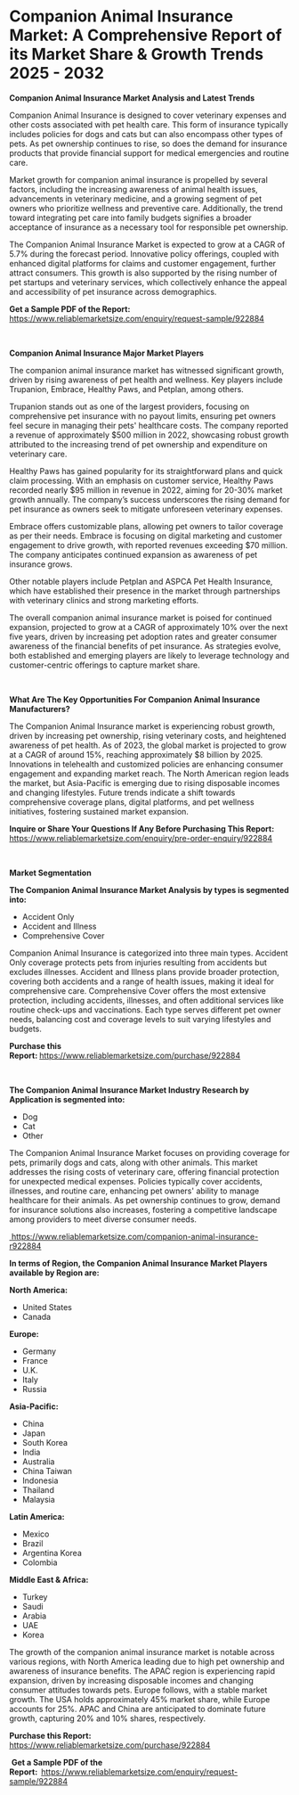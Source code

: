 <p><h1>Companion Animal Insurance Market: A Comprehensive Report of its Market Share & Growth Trends 2025 - 2032</h1></p><p><strong>Companion Animal Insurance Market Analysis and Latest Trends</strong></p>
<p><p>Companion Animal Insurance is designed to cover veterinary expenses and other costs associated with pet health care. This form of insurance typically includes policies for dogs and cats but can also encompass other types of pets. As pet ownership continues to rise, so does the demand for insurance products that provide financial support for medical emergencies and routine care. </p><p>Market growth for companion animal insurance is propelled by several factors, including the increasing awareness of animal health issues, advancements in veterinary medicine, and a growing segment of pet owners who prioritize wellness and preventive care. Additionally, the trend toward integrating pet care into family budgets signifies a broader acceptance of insurance as a necessary tool for responsible pet ownership.</p><p>The Companion Animal Insurance Market is expected to grow at a CAGR of 5.7% during the forecast period. Innovative policy offerings, coupled with enhanced digital platforms for claims and customer engagement, further attract consumers. This growth is also supported by the rising number of pet startups and veterinary services, which collectively enhance the appeal and accessibility of pet insurance across demographics.</p></p>
<p><strong>Get a Sample PDF of the Report:&nbsp;</strong> <a href="https://www.reliablemarketsize.com/enquiry/request-sample/922884?utm_campaign=1943&utm_medium=2&utm_source=Github&utm_content=ia&utm_term=18042025&utm_id=companion-animal-insurance">https://www.reliablemarketsize.com/enquiry/request-sample/922884</a></p>
<p>&nbsp;</p>
<p><strong>Companion Animal Insurance Major Market Players</strong></p>
<p><p>The companion animal insurance market has witnessed significant growth, driven by rising awareness of pet health and wellness. Key players include Trupanion, Embrace, Healthy Paws, and Petplan, among others. </p><p>Trupanion stands out as one of the largest providers, focusing on comprehensive pet insurance with no payout limits, ensuring pet owners feel secure in managing their pets' healthcare costs. The company reported a revenue of approximately $500 million in 2022, showcasing robust growth attributed to the increasing trend of pet ownership and expenditure on veterinary care.</p><p>Healthy Paws has gained popularity for its straightforward plans and quick claim processing. With an emphasis on customer service, Healthy Paws recorded nearly $95 million in revenue in 2022, aiming for 20-30% market growth annually. The company’s success underscores the rising demand for pet insurance as owners seek to mitigate unforeseen veterinary expenses.</p><p>Embrace offers customizable plans, allowing pet owners to tailor coverage as per their needs. Embrace is focusing on digital marketing and customer engagement to drive growth, with reported revenues exceeding $70 million. The company anticipates continued expansion as awareness of pet insurance grows.</p><p>Other notable players include Petplan and ASPCA Pet Health Insurance, which have established their presence in the market through partnerships with veterinary clinics and strong marketing efforts.</p><p>The overall companion animal insurance market is poised for continued expansion, projected to grow at a CAGR of approximately 10% over the next five years, driven by increasing pet adoption rates and greater consumer awareness of the financial benefits of pet insurance. As strategies evolve, both established and emerging players are likely to leverage technology and customer-centric offerings to capture market share.</p></p>
<p>&nbsp;</p>
<p><strong>What Are The Key Opportunities For Companion Animal Insurance Manufacturers?</strong></p>
<p><p>The Companion Animal Insurance market is experiencing robust growth, driven by increasing pet ownership, rising veterinary costs, and heightened awareness of pet health. As of 2023, the global market is projected to grow at a CAGR of around 15%, reaching approximately $8 billion by 2025. Innovations in telehealth and customized policies are enhancing consumer engagement and expanding market reach. The North American region leads the market, but Asia-Pacific is emerging due to rising disposable incomes and changing lifestyles. Future trends indicate a shift towards comprehensive coverage plans, digital platforms, and pet wellness initiatives, fostering sustained market expansion.</p></p>
<p><strong>Inquire or Share Your Questions If Any Before Purchasing This Report:</strong> <a href="https://www.reliablemarketsize.com/enquiry/pre-order-enquiry/922884?utm_campaign=1943&utm_medium=2&utm_source=Github&utm_content=ia&utm_term=18042025&utm_id=companion-animal-insurance">https://www.reliablemarketsize.com/enquiry/pre-order-enquiry/922884</a></p>
<p>&nbsp;</p>
<p><strong>Market Segmentation</strong></p>
<p><strong>The Companion Animal Insurance Market Analysis by types is segmented into:</strong></p>
<p><ul><li>Accident Only</li><li>Accident and Illness</li><li>Comprehensive Cover</li></ul></p>
<p><p>Companion Animal Insurance is categorized into three main types. Accident Only coverage protects pets from injuries resulting from accidents but excludes illnesses. Accident and Illness plans provide broader protection, covering both accidents and a range of health issues, making it ideal for comprehensive care. Comprehensive Cover offers the most extensive protection, including accidents, illnesses, and often additional services like routine check-ups and vaccinations. Each type serves different pet owner needs, balancing cost and coverage levels to suit varying lifestyles and budgets.</p></p>
<p><strong>Purchase this Report:&nbsp;</strong><a href="https://www.reliablemarketsize.com/purchase/922884?utm_campaign=1943&utm_medium=2&utm_source=Github&utm_content=ia&utm_term=18042025&utm_id=companion-animal-insurance">https://www.reliablemarketsize.com/purchase/922884</a></p>
<p>&nbsp;</p>
<p><strong>The Companion Animal Insurance Market Industry Research by Application is segmented into:</strong></p>
<p><ul><li>Dog</li><li>Cat</li><li>Other</li></ul></p>
<p><p>The Companion Animal Insurance Market focuses on providing coverage for pets, primarily dogs and cats, along with other animals. This market addresses the rising costs of veterinary care, offering financial protection for unexpected medical expenses. Policies typically cover accidents, illnesses, and routine care, enhancing pet owners' ability to manage healthcare for their animals. As pet ownership continues to grow, demand for insurance solutions also increases, fostering a competitive landscape among providers to meet diverse consumer needs.</p></p>
<p><a href="https://www.reliablemarketsize.com/companion-animal-insurance-r922884?utm_campaign=1943&utm_medium=2&utm_source=Github&utm_content=ia&utm_term=18042025&utm_id=companion-animal-insurance">&nbsp;https://www.reliablemarketsize.com/companion-animal-insurance-r922884</a></p>
<p><strong>In terms of Region, the Companion Animal Insurance Market Players available by Region are:</strong></p>
<p>
    <p> <strong> North America: </strong>
        <ul>
            <li>United States</li>
            <li>Canada</li>
        </ul>
        </p> 
    <p> <strong> Europe: </strong>
        <ul>
            <li>Germany</li>
            <li>France</li>
            <li>U.K.</li>
            <li>Italy</li>
            <li>Russia</li>
        </ul>
        </p> 
    <p> <strong> Asia-Pacific: </strong>
        <ul>
            <li>China</li>
            <li>Japan</li>
            <li>South Korea</li>
            <li>India</li>
            <li>Australia</li>
            <li>China Taiwan</li>
            <li>Indonesia</li>
            <li>Thailand</li>
            <li>Malaysia</li>
        </ul>
        </p> 
    <p> <strong> Latin America: </strong>
        <ul>
            <li>Mexico</li>
            <li>Brazil</li>
            <li>Argentina Korea</li>
            <li>Colombia</li>
        </ul>
        </p> 
    <p> <strong> Middle East & Africa: </strong>
        <ul>
            <li>Turkey</li>
            <li>Saudi</li>
            <li>Arabia</li>
            <li>UAE</li>
            <li>Korea</li>
        </ul>
    </p>
    </p>
<p><p>The growth of the companion animal insurance market is notable across various regions, with North America leading due to high pet ownership and awareness of insurance benefits. The APAC region is experiencing rapid expansion, driven by increasing disposable incomes and changing consumer attitudes towards pets. Europe follows, with a stable market growth. The USA holds approximately 45% market share, while Europe accounts for 25%. APAC and China are anticipated to dominate future growth, capturing 20% and 10% shares, respectively.</p></p>
<p><strong>Purchase this Report: </strong><a href="https://www.reliablemarketsize.com/purchase/922884?utm_campaign=1943&utm_medium=2&utm_source=Github&utm_content=ia&utm_term=18042025&utm_id=companion-animal-insurance">https://www.reliablemarketsize.com/purchase/922884</a></p>
<p>&nbsp;<strong>Get a Sample PDF of the Report:&nbsp;&nbsp;</strong><a href="https://www.reliablemarketsize.com/enquiry/request-sample/922884?utm_campaign=1943&utm_medium=2&utm_source=Github&utm_content=ia&utm_term=18042025&utm_id=companion-animal-insurance">https://www.reliablemarketsize.com/enquiry/request-sample/922884</a></p>
<p><strong></strong></p>
<p><p></p><p></p><p></p></p>